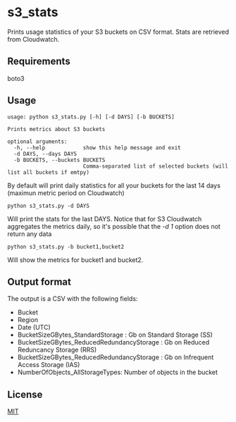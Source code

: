 # s3_stats

Prints usage statistics of your S3 buckets on CSV format. Stats are
retrieved from Cloudwatch.

## Requirements

boto3

## Usage

```
usage: python s3_stats.py [-h] [-d DAYS] [-b BUCKETS]

Prints metrics about S3 buckets

optional arguments:
  -h, --help            show this help message and exit
  -d DAYS, --days DAYS
  -b BUCKETS, --buckets BUCKETS
                        Comma-separated list of selected buckets (will list all buckets if emtpy)

```

By default will print daily statistics for all your buckets for the
last 14 days (maximun metric period on Cloudwatch)

```
python s3_stats.py -d DAYS

```
Will print the stats for the last DAYS. Notice that for S3 Cloudwatch
aggregates the metrics daily, so it's possible that the *-d 1* option
does not return any data

```
python s3_stats.py -b bucket1,bucket2
```
Will show the metrics for bucket1 and bucket2.

## Output format

The output is a CSV with the following fields:

- Bucket
- Region
- Date (UTC)
- BucketSizeGBytes_StandardStorage : Gb on Standard Storage (SS)
- BucketSizeGBytes_ReducedRedundancyStorage : Gb on Reduced
  Reduncancy Storage (RRS)
- BucketSizeGBytes_ReducedRedundancyStorage : Gb on Infrequent Access
  Storage (IAS)
- NumberOfObjects_AllStorageTypes: Number of objects in the bucket

## License

[MIT](https://opensource.org/licenses/MIT)
